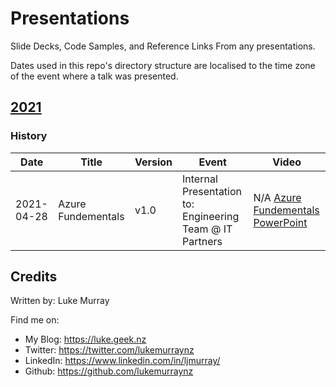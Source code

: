 # Presentations

Slide Decks, Code Samples, and Reference Links From any presentations.

Dates used in this repo's directory structure are localised to the time zone of the event where a talk was presented.


## [2021](2021)

### History

| Date | Title | Version | Event | Video |
|------|-------|---------|-------|-------|
| 2021-04-28 | Azure Fundementals| v1.0 | Internal Presentation to: Engineering Team @ IT Partners | N/A [Azure Fundementals PowerPoint](https://github.com/lukemurraynz/presentations/blob/main/2021/Azure%20Fundamentals_Q2_2021.pptx) |

## Credits

Written by: Luke Murray

Find me on:

* My Blog: <https://luke.geek.nz>
* Twitter: <https://twitter.com/lukemurraynz>
* LinkedIn: <https://www.linkedin.com/in/ljmurray/>
* Github: <https://github.com/lukemurraynz>
